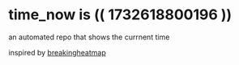 # time_now is (( 1732618800196 ))

an automated repo that shows the currnent time

inspired by [breakingheatmap](https://github.com/breakingheatmap/breakingheatmap)